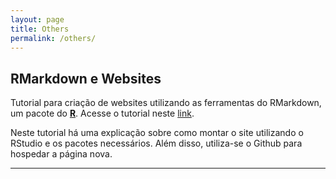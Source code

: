 ```yaml
---
layout: page
title: Others
permalink: /others/
---
```


<!---


## Rodoviária de Curitiba - Horários dos Guichês
Para acessar a tabela de horários dos guiches da rodoviaria de
Curitiba, acesse <a href="{{ site.baseurl }}/projects/TabelaGuicheRodoviaria.html">aqui</a>

-->

## RMarkdown e Websites
Tutorial para criação de websites utilizando as ferramentas do RMarkdown, um
pacote do <strong><a href="https://www.r-project.org/">R</a></strong>. Acesse
o tutorial neste <a href="{{ site.baseurl }}/rpage/">link</a>.

Neste tutorial há uma explicação sobre como montar o site utilizando o RStudio
e os pacotes necessários. Além disso, utiliza-se o Github para hospedar a
página nova.

---
